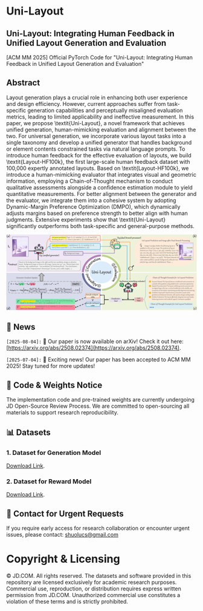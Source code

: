 # Uni-Layout
## Uni-Layout: Integrating Human Feedback in Unified Layout Generation and Evaluation
[ACM MM 2025] Official PyTorch Code for "Uni-Layout: Integrating Human Feedback in Unified Layout Generation and Evaluation"

## Abstract
Layout generation plays a crucial role in enhancing both user experience and design efficiency. However, current approaches suffer from task-specific generation capabilities and perceptually misaligned evaluation metrics, leading to limited applicability and ineffective measurement. In this paper, we propose \textit{Uni-Layout}, a novel framework that achieves unified generation, human-mimicking evaluation and alignment between the two. For universal generation, we incorporate various layout tasks into a single taxonomy and develop a unified generator that handles background or element contents constrained tasks via natural language prompts. To introduce human feedback for the effective evaluation of layouts, we build \textit{Layout-HF100k}, the first large-scale human feedback dataset with 100,000 expertly annotated layouts. Based on \textit{Layout-HF100k}, we introduce a human-mimicking evaluator that integrates visual and geometric information, employing a Chain-of-Thought mechanism to conduct qualitative assessments alongside a confidence estimation module to yield quantitative measurements. For better alignment between the generator and the evaluator, we integrate them into a cohesive system by adopting Dynamic-Margin Preference Optimization (DMPO), which dynamically adjusts margins based on preference strength to better align with human judgments. Extensive experiments show that \textit{Uni-Layout} significantly outperforms both task-specific and general-purpose methods.  <br>

<img width="928" alt="image" src="images/overview.png"> 

## 📢 News


`[2025-08-04]:` 🎯 Our paper is now available on arXiv! Check it out here: [https://arxiv.org/abs/2508.02374](https://arxiv.org/abs/2508.02374).

`[2025-07-04]:` 🎉 Exciting news! Our paper has been accepted to ACM MM 2025! Stay tuned for more updates!

## 🚀 Code & Weights Notice
The implementation code and pre-trained weights are currently undergoing JD Open-Source Review Process. We are committed to open-sourcing all materials to support research reproducibility.

## 📊 Datasets
### 1. Dataset for Generation Model
[Download Link](https://drive.google.com/drive/folders/1OLWRUZSiecpGuG2sUdQHOnmp46P9ojuD?usp=sharing).

### 2. Dataset for Reward Model
[Download Link](https://drive.google.com/drive/folders/1VASp90_mqSwJxJH65v5-iP9Sk3tgr23M?usp=drive_link).

## 📧 Contact for Urgent Requests
If you require early access for research collaboration or encounter urgent issues, please contact: [shuolucs@gmail.com](mailto:shuolucs@gmail.com)


# Copyright & Licensing
© JD.COM. All rights reserved. The datasets and software provided in this repository are licensed exclusively for academic research purposes. Commercial use, reproduction, or distribution requires express written permission from JD.COM. Unauthorized commercial use constitutes a violation of these terms and is strictly prohibited.

